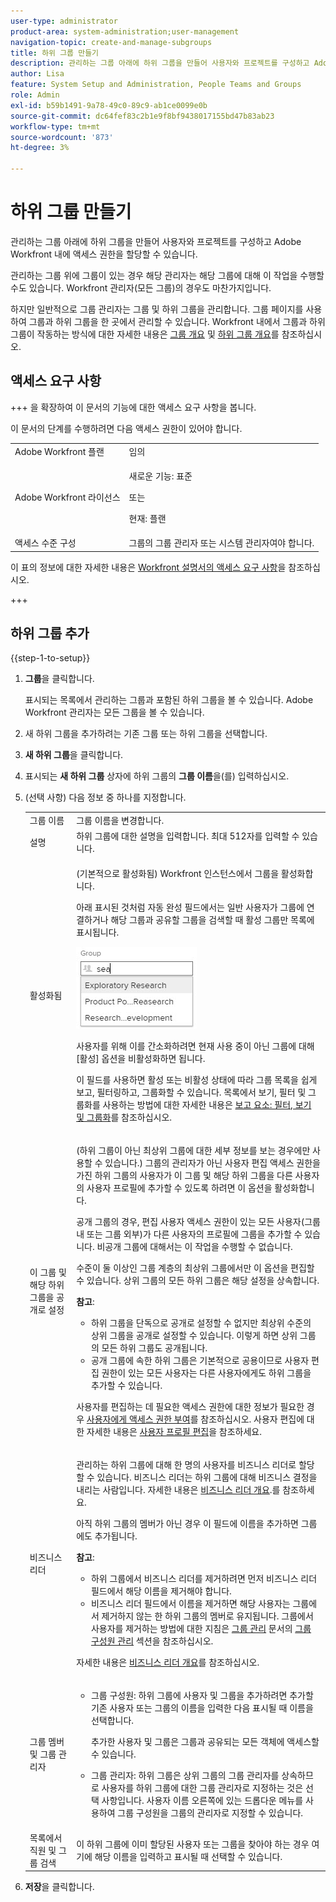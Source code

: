 ```yaml
---
user-type: administrator
product-area: system-administration;user-management
navigation-topic: create-and-manage-subgroups
title: 하위 그룹 만들기
description: 관리하는 그룹 아래에 하위 그룹을 만들어 사용자와 프로젝트를 구성하고 Adobe Workfront 내에 액세스 권한을 할당할 수 있습니다. 일반적으로 그룹 관리자는 그룹 및 하위 그룹을 관리합니다. 그룹 페이지를 사용하여 그룹과 하위 그룹을 한 곳에서 관리할 수 있습니다.
author: Lisa
feature: System Setup and Administration, People Teams and Groups
role: Admin
exl-id: b59b1491-9a78-49c0-89c9-ab1ce0099e0b
source-git-commit: dc64fef83c2b1e9f8bf9438017155bd47b83ab23
workflow-type: tm+mt
source-wordcount: '873'
ht-degree: 3%

---
```


# 하위 그룹 만들기

관리하는 그룹 아래에 하위 그룹을 만들어 사용자와 프로젝트를 구성하고 Adobe Workfront 내에 액세스 권한을 할당할 수 있습니다.

관리하는 그룹 위에 그룹이 있는 경우 해당 관리자는 해당 그룹에 대해 이 작업을 수행할 수도 있습니다. Workfront 관리자(모든 그룹)의 경우도 마찬가지입니다.

하지만 일반적으로 그룹 관리자는 그룹 및 하위 그룹을 관리합니다. 그룹 페이지를 사용하여 그룹과 하위 그룹을 한 곳에서 관리할 수 있습니다. Workfront 내에서 그룹과 하위 그룹이 작동하는 방식에 대한 자세한 내용은 [그룹 개요](../../../administration-and-setup/manage-groups/groups-overview/groups.md) 및 [하위 그룹 개요](../../../administration-and-setup/manage-groups/groups-overview/subgroups.md)를 참조하십시오.

## 액세스 요구 사항

+++ 을 확장하여 이 문서의 기능에 대한 액세스 요구 사항을 봅니다.

이 문서의 단계를 수행하려면 다음 액세스 권한이 있어야 합니다.

<table style="table-layout:auto"> 
 <col> 
 <col> 
 <tbody> 
  <tr> 
   <td role="rowheader">Adobe Workfront 플랜</td> 
   <td>임의</td> 
  </tr> 
  <tr> 
  <tr> 
   <td role="rowheader">Adobe Workfront 라이선스</td> 
   <td><p>새로운 기능: 표준</p>
       <p>또는</p>
       <p>현재: 플랜</p></td>
  </tr> 
  </tr> 
  <tr> 
   <td role="rowheader">액세스 수준 구성</td> 
   <td>그룹의 그룹 관리자 또는 시스템 관리자여야 합니다.</td>
  </tr> 
 </tbody> 
</table>

이 표의 정보에 대한 자세한 내용은 [Workfront 설명서의 액세스 요구 사항](/help/quicksilver/administration-and-setup/add-users/access-levels-and-object-permissions/access-level-requirements-in-documentation.md)을 참조하십시오.

+++

## 하위 그룹 추가

{{step-1-to-setup}}

1. **그룹**&#x200B;을 클릭합니다.

   표시되는 목록에서 관리하는 그룹과 포함된 하위 그룹을 볼 수 있습니다. Adobe Workfront 관리자는 모든 그룹을 볼 수 있습니다.

1. 새 하위 그룹을 추가하려는 기존 그룹 또는 하위 그룹을 선택합니다.
1. **새 하위 그룹**&#x200B;을 클릭합니다.
1. 표시되는 **새 하위 그룹** 상자에 하위 그룹의 **그룹 이름**&#x200B;을(를) 입력하십시오.
1. (선택 사항) 다음 정보 중 하나를 지정합니다.

   <table style="table-layout:auto"> 
    <col> 
    <col> 
    <tbody> 
     <tr> 
      <td role="rowheader">그룹 이름</td> 
      <td>그룹 이름을 변경합니다.</td> 
     </tr> 
     <tr> 
      <td role="rowheader">설명</td> 
      <td>하위 그룹에 대한 설명을 입력합니다. 최대 512자를 입력할 수 있습니다.</td> 
     </tr> 
     <tr> 
      <td role="rowheader">활성화됨</td> 
      <td> <p>(기본적으로 활성화됨) Workfront 인스턴스에서 그룹을 활성화합니다.</p> <p>아래 표시된 것처럼 자동 완성 필드에서는 일반 사용자가 그룹에 연결하거나 해당 그룹과 공유할 그룹을 검색할 때 활성 그룹만 목록에 표시됩니다.</p> <p> <img src="assets/group-type-aheads.jpg"> </p> <p>사용자를 위해 이를 간소화하려면 현재 사용 중이 아닌 그룹에 대해 [활성] 옵션을 비활성화하면 됩니다.</p> <p>이 필드를 사용하면 활성 또는 비활성 상태에 따라 그룹 목록을 쉽게 보고, 필터링하고, 그룹화할 수 있습니다. 목록에서 보기, 필터 및 그룹화를 사용하는 방법에 대한 자세한 내용은 <a href="../../../reports-and-dashboards/reports/reporting-elements/reporting-elements-filters-views-groupings.md" class="MCXref xref" data-mc-variable-override="">보고 요소: 필터, 보기 및 그룹화</a>를 참조하십시오.</p>  </td> 
     </tr> 
     <tr> 
      <td role="rowheader">이 그룹 및 해당 하위 그룹을 공개로 설정</td> 
      <td> <p>(하위 그룹이 아닌 최상위 그룹에 대한 세부 정보를 보는 경우에만 사용할 수 있습니다.) 그룹의 관리자가 아닌 사용자 편집 액세스 권한을 가진 하위 그룹의 사용자가 이 그룹 및 해당 하위 그룹을 다른 사용자의 사용자 프로필에 추가할 수 있도록 하려면 이 옵션을 활성화합니다.</p> <p>공개 그룹의 경우, 편집 사용자 액세스 권한이 있는 모든 사용자(그룹 내 또는 그룹 외부)가 다른 사용자의 프로필에 그룹을 추가할 수 있습니다. 비공개 그룹에 대해서는 이 작업을 수행할 수 없습니다.</p> <p>수준이 둘 이상인 그룹 계층의 최상위 그룹에서만 이 옵션을 편집할 수 있습니다. 상위 그룹의 모든 하위 그룹은 해당 설정을 상속합니다.</p> <p><b>참고</b>:  
        <ul> 
         <li>하위 그룹을 단독으로 공개로 설정할 수 없지만 최상위 수준의 상위 그룹을 공개로 설정할 수 있습니다. 이렇게 하면 상위 그룹의 모든 하위 그룹도 공개됩니다.</li> 
         <li>공개 그룹에 속한 하위 그룹은 기본적으로 공용이므로 사용자 편집 권한이 있는 모든 사용자는 다른 사용자에게도 하위 그룹을 추가할 수 있습니다.</li> 
        </ul> </p> <p>사용자를 편집하는 데 필요한 액세스 권한에 대한 정보가 필요한 경우 <a href="../../../administration-and-setup/add-users/configure-and-grant-access/grant-access-other-users.md" class="MCXref xref" data-mc-variable-override="">사용자에게 액세스 권한 부여</a>를 참조하십시오. 사용자 편집에 대한 자세한 내용은 <a href="../../../administration-and-setup/add-users/create-and-manage-users/edit-a-users-profile.md" class="MCXref xref" data-mc-variable-override="">사용자 프로필 편집</a>을 참조하세요.</p> </td> 
     </tr> 
     <tr> 
      <td role="rowheader">비즈니스 리더 </td> 
      <td> <p>관리하는 하위 그룹에 대해 한 명의 사용자를 비즈니스 리더로 할당할 수 있습니다. 비즈니스 리더는 하위 그룹에 대해 비즈니스 결정을 내리는 사람입니다. 자세한 내용은 <a href="../../../administration-and-setup/manage-groups/group-roles/business-leader-overview.md" class="MCXref xref" data-mc-variable-override="">비즈니스 리더 개요</a><span>.</span>를 참조하세요.</p> <p>아직 하위 그룹의 멤버가 아닌 경우 이 필드에 이름을 추가하면 그룹에도 추가됩니다.</p> <p><b>참고</b>:  
        <ul> 
         <li>하위 그룹에서 비즈니스 리더를 제거하려면 먼저 비즈니스 리더 필드에서 해당 이름을 제거해야 합니다.</li> 
         <li>비즈니스 리더 필드에서 이름을 제거하면 해당 사용자는 그룹에서 제거하지 않는 한 하위 그룹의 멤버로 유지됩니다. 그룹에서 사용자를 제거하는 방법에 대한 지침은 <a href="../../../administration-and-setup/manage-groups/create-and-manage-groups/manage-a-group.md" class="MCXref xref" data-mc-variable-override="">그룹 관리</a> 문서의 <a href="../../../administration-and-setup/manage-groups/create-and-manage-groups/manage-a-group.md#manage" class="MCXref xref" data-mc-variable-override="">그룹 구성원 관리</a> 섹션을 참조하십시오.</li> 
        </ul> </p> <p>자세한 내용은 <a href="../../../administration-and-setup/manage-groups/group-roles/business-leader-overview.md" class="MCXref xref" data-mc-variable-override="">비즈니스 리더 개요</a>를 참조하십시오.</p> </td> 
     </tr> 
     <tr> 
      <td role="rowheader">그룹 멤버 및 그룹 관리자</td> 
      <td> 
       <ul> 
        <li> <p>그룹 구성원: 하위 그룹에 사용자 및 그룹을 추가하려면 추가할 기존 사용자 또는 그룹의 이름을 입력한 다음 표시될 때 이름을 선택합니다.</p> <p>추가한 사용자 및 그룹은 그룹과 공유되는 모든 객체에 액세스할 수 있습니다.</p> </li> 
        <li> <p data-mc-conditions="SnippetConditions-wf-groups.subgroups">그룹 관리자: 하위 그룹은 상위 그룹의 그룹 관리자를 상속하므로 사용자를 하위 그룹에 대한 그룹 관리자로 지정하는 것은 선택 사항입니다. 사용자 이름 오른쪽에 있는 드롭다운 메뉴를 사용하여 그룹 구성원을 그룹의 관리자로 지정할 수 있습니다.</p> </li> 
       </ul> </td> 
     </tr> 
     <tr> 
      <td role="rowheader">목록에서 직원 및 그룹 검색</td> 
      <td> 이 하위 그룹에 이미 할당된 사용자 또는 그룹을 찾아야 하는 경우 여기에 해당 이름을 입력하고 표시될 때 선택할 수 있습니다.</td> 
     </tr> 
    </tbody> 
   </table>

1. **저장**&#x200B;을 클릭합니다.
